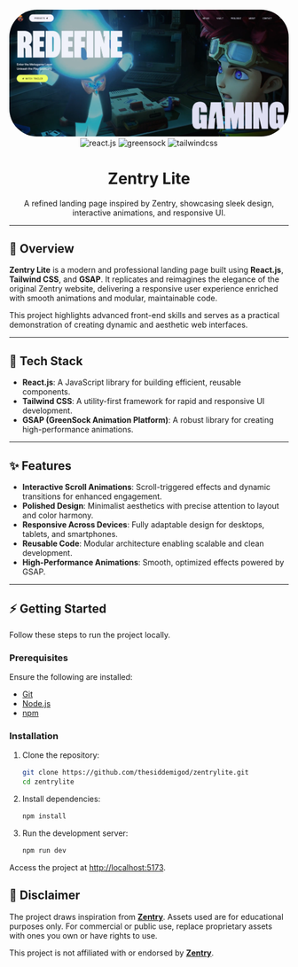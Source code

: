 <div align="center">
  <br />
    <a href="https://zentrylite.vercel.app" target="_blank">
      <img src="public/img/project_banner.png" alt="Project Banner" style="border-radius: 50px;">
    </a>
  <br />

  <div>
    <img src="https://img.shields.io/badge/-React_JS-black?style=for-the-badge&logoColor=white&logo=react&color=61DAFB" alt="react.js" />
    <img src="https://img.shields.io/badge/-GSAP-black?style=for-the-badge&logoColor=white&logo=greensock&color=88CE02" alt="greensock" />
    <img src="https://img.shields.io/badge/-Tailwind_CSS-black?style=for-the-badge&logoColor=white&logo=tailwindcss&color=06B6D4" alt="tailwindcss" />
  </div>

<h1 align="center">Zentry Lite</h1>
  <p align="center">A refined landing page inspired by Zentry, showcasing sleek design, interactive animations, and responsive UI.</p>
</div>

---

## 🌟 **Overview**

**Zentry Lite** is a modern and professional landing page built using **React.js**, **Tailwind CSS**, and **GSAP**. It replicates and reimagines the elegance of the original Zentry website, delivering a responsive user experience enriched with smooth animations and modular, maintainable code.

This project highlights advanced front-end skills and serves as a practical demonstration of creating dynamic and aesthetic web interfaces.

---

## 🚀 **Tech Stack**
- **React.js**: A JavaScript library for building efficient, reusable components.
- **Tailwind CSS**: A utility-first framework for rapid and responsive UI development.
- **GSAP (GreenSock Animation Platform)**: A robust library for creating high-performance animations.

---

## ✨ **Features**
- **Interactive Scroll Animations**: Scroll-triggered effects and dynamic transitions for enhanced engagement.
- **Polished Design**: Minimalist aesthetics with precise attention to layout and color harmony.
- **Responsive Across Devices**: Fully adaptable design for desktops, tablets, and smartphones.
- **Reusable Code**: Modular architecture enabling scalable and clean development.
- **High-Performance Animations**: Smooth, optimized effects powered by GSAP.

---

## ⚡ **Getting Started**
Follow these steps to run the project locally.

### **Prerequisites**
Ensure the following are installed:
- [Git](https://git-scm.com/)
- [Node.js](https://nodejs.org/)
- [npm](https://www.npmjs.com/)

### **Installation**
1. Clone the repository:
   ```bash
   git clone https://github.com/thesiddemigod/zentrylite.git
   cd zentrylite
   ```
2. Install dependencies:
    ```bash
    npm install
    ```
3. Run the development server:
    ```bash
    npm run dev
    ```
   
Access the project at [http://localhost:5173](http://localhost:5173).

## 📜 Disclaimer
The project draws inspiration from **[Zentry](https://zentry.com/)**. Assets used are for educational purposes only. For commercial or public use, replace proprietary assets with ones you own or have rights to use.

This project is not affiliated with or endorsed by **[Zentry](https://zentry.com/)**.